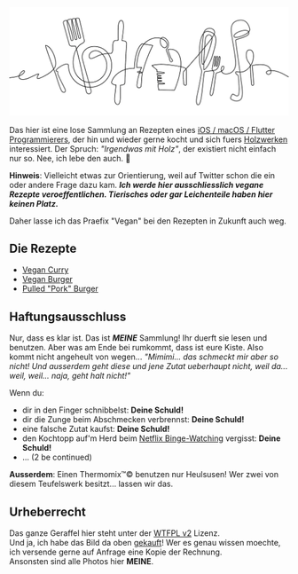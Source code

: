 ![Crazy Cooking](rcps/img/crazy-cooking-banner.jpg)

Das hier ist eine lose Sammlung an Rezepten eines [iOS / macOS / Flutter Programmierers](https://cocoanaut.com), der hin und wieder gerne kocht und sich fuers [Holzwerken](https://woodbytes.me) interessiert. Der Spruch: *"Irgendwas mit Holz"*, der existiert nicht einfach nur so. Nee, ich lebe den auch. 🤪

**Hinweis**: Vielleicht etwas zur Orientierung, weil auf Twitter schon die ein oder andere Frage dazu kam. ***Ich werde hier ausschliesslich vegane Rezepte veroeffentlichen. Tierisches oder gar Leichenteile haben hier keinen Platz.***

Daher lasse ich das Praefix "Vegan" bei den Rezepten in Zukunft auch weg.

## Die Rezepte
* [Vegan Curry](rcps/Vegan-Curry.md)
* [Vegan Burger](rcps/Vegan-Burger.md)
* [Pulled "Pork" Burger](rcps/Pulled-Pork-Burger.md)

## Haftungsausschluss
Nur, dass es klar ist. Das ist ***MEINE*** Sammlung! Ihr duerft sie lesen und benutzen. Aber was am Ende bei rumkommt, dass ist eure Kiste. Also kommt nicht angeheult von wegen... *"Mimimi... das schmeckt mir aber so nicht! Und ausserdem geht diese und jene Zutat ueberhaupt nicht, weil da... weil, weil... naja, geht halt nicht!"*

Wenn du:
* dir in den Finger schnibbelst: **Deine Schuld!**
* dir die Zunge beim Abschmecken verbrennst: **Deine Schuld!**
* eine falsche Zutat kaufst: **Deine Schuld!**
* den Kochtopp auf'm Herd beim [Netflix Binge-Watching](https://www.netflix.com/search?q=IT%20Crowd&jbv=70140450) vergisst: **Deine Schuld!**
* ... (2 be continued)

**Ausserdem**: Einen Thermomix™© benutzen nur Heulsusen! Wer zwei von diesem Teufelswerk besitzt... lassen wir das.

## Urheberrecht
Das ganze Geraffel hier steht unter der [WTFPL v2](https://en.wikipedia.org/wiki/WTFPL#Version_2) Lizenz.  
Und ja, ich habe das Bild da oben [gekauft](https://thehungryjpeg.com/product/3806080-kitchen-tools-continuous-one-line-drawing-kitchen-utensils-cooking-t)! Wer es genau wissen moechte, ich versende gerne auf Anfrage eine Kopie der Rechnung.  
Ansonsten sind alle Photos hier **MEINE**.
